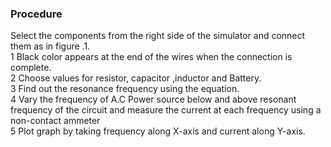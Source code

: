 ### Procedure
Select the components from the right side of the simulator and connect them as in figure .1.
<br>1 Black color appears at the  end of the wires when the connection is complete.
<br>2 Choose values for resistor, capacitor ,inductor and Battery.
<br>3 Find out the resonance frequency using the equation.
<br>4 Vary the frequency of A.C Power source below and above resonant frequency of the circuit and measure the current at each frequency using a non-contact ammeter
<br>5 Plot graph by taking frequency along X-axis and current along Y-axis.
